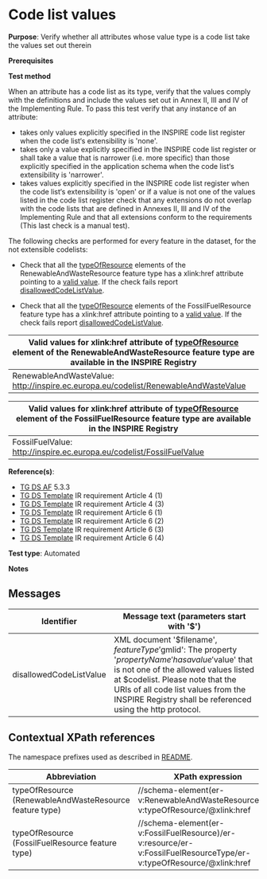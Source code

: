 # Code list values

**Purpose**: Verify whether all attributes whose value type is a code list take the values set out therein

**Prerequisites**

**Test method**

When an attribute has a code list as its type, verify that the values comply with the definitions and include the values set out in Annex II, III and IV of the Implementing Rule. To pass this test verify that any instance of an attribute:

* takes only values explicitly specified in the INSPIRE code list register when the code list‘s extensibility is 'none'.
* takes only a value explicitly specified in the INSPIRE code list register or shall take a value that is narrower (i.e. more specific) than those explicitly specified in the application schema when the code list‘s extensibility is 'narrower'.
* takes values explicitly specified in the INSPIRE code list register when the code list‘s extensibility is 'open' or if a value is not one of the values listed in the code list register check that any extensions do not overlap with the code lists that are defined in Annexes II, III and IV of the Implementing Rule and that all extensions conform to the requirements (This last check is a manual test).


The following checks are performed for every feature in the dataset, for the not extensible codelists:

* Check that all the [typeOfResource](#typeOfResource1) elements of the RenewableAndWasteResource feature type has a xlink:href attribute pointing to a [valid value](#validValue1). If the check fails report [disallowedCodeListValue](#disallowedCodeListValue).

* Check that all the [typeOfResource](#typeOfResource2) elements of the FossilFuelResource feature type has a xlink:href attribute pointing to a [valid value](#validValue2). If the check fails report [disallowedCodeListValue](#disallowedCodeListValue).


| <a name="validValue1"></a> Valid values for xlink:href attribute of [typeOfResource](#typeOfResource1) element of the RenewableAndWasteResource feature type are available in the INSPIRE Registry| 
| ---- | 
| RenewableAndWasteValue: http://inspire.ec.europa.eu/codelist/RenewableAndWasteValue | 

| <a name="validValue2"></a> Valid values for xlink:href attribute of [typeOfResource](#typeOfResource2) element of the FossilFuelResource feature type are available in the INSPIRE Registry| 
| ---- | 
| FossilFuelValue: http://inspire.ec.europa.eu/codelist/FossilFuelValue |


**Reference(s)**: 

* [TG DS AF](./README.md#ref_TG_DS_MR) 5.3.3
* [TG DS Template](./README.md#ref_TG_DS_tmpl) IR requirement Article 4 (1)
* [TG DS Template](./README.md#ref_TG_DS_tmpl) IR requirement Article 4 (3)
* [TG DS Template](./README.md#ref_TG_DS_tmpl) IR requirement Article 6 (1)
* [TG DS Template](./README.md#ref_TG_DS_tmpl) IR requirement Article 6 (2)
* [TG DS Template](./README.md#ref_TG_DS_tmpl) IR requirement Article 6 (3)
* [TG DS Template](./README.md#ref_TG_DS_tmpl) IR requirement Article 6 (4)

**Test type**: Automated

**Notes**


## Messages

Identifier  |  Message text (parameters start with '$')
---------------------------------------------------------- | -------------------------------------------------------------------------
disallowedCodeListValue <a name="disallowedCodeListValue"/> | XML document '$filename', $featureType '$gmlid': The property '$propertyName' has a value '$value' that is not one of the allowed values listed at $codelist. Please note that the URIs of all code list values from the INSPIRE Registry shall be referenced using the http protocol.


## Contextual XPath references

The namespace prefixes used as described in [README](./README.md#namespaces).

Abbreviation                                               |  XPath expression				|Multiplicity       |Voidable
---------------------------------------------------------- | -------------------------------|-------------------|---------
typeOfResource (RenewableAndWasteResource feature type) <a name="typeOfResource"></a> | //schema-element(er-v:RenewableAndWasteResource)/er-v:typeOfResource/@xlink:href | 1 | No
typeOfResource (FossilFuelResource feature type) <a name="typeOfResource"></a> | //schema-element(er-v:FossilFuelResource)/er-v:resource/er-v:FossilFuelResourceType/er-v:typeOfResource/@xlink:href | 1 (1..\* for the parent) | No